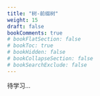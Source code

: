 ```yaml
---
title: "树-前缀树"
weight: 15
draft: false
bookComments: true
# bookFlatSection: false
# bookToc: true
# bookHidden: false
# bookCollapseSection: false
# bookSearchExclude: false
---
```


待学习...
